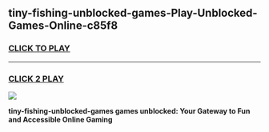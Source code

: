
## tiny-fishing-unblocked-games-Play-Unblocked-Games-Online-c85f8
<h3>
<a href="https://premium76.site?title=tiny-fishing-unblocked-games&ref=25A">CLICK TO PLAY</a></h3>
<hr>

<h3>
<a href="https://premium76.site?title=tiny-fishing-unblocked-games&ref=25A">CLICK 2 PLAY</a>
  
</h3>

<a href="https://premium76.site?title=tiny-fishing-unblocked-games&ref=25A"><img src="https://clearcache.store/games.png"></a>


**tiny-fishing-unblocked-games games unblocked: Your Gateway to Fun and Accessible Online Gaming**
